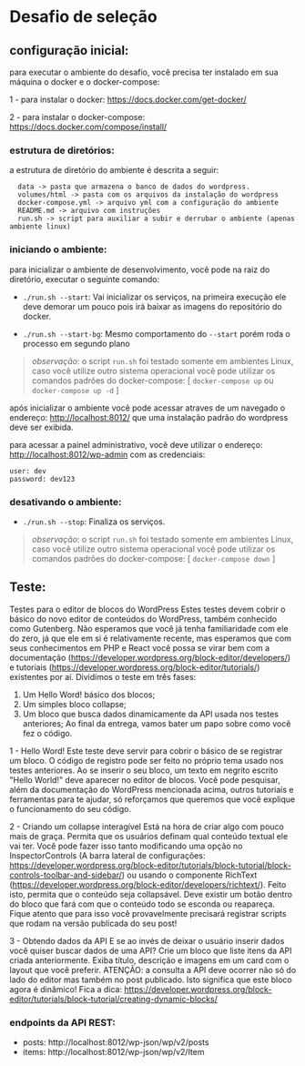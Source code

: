 # Desafio de seleção

## configuração inicial:
para executar o ambiente do desafio, você precisa ter instalado em sua máquina o docker e o docker-compose:

1 - para instalar o docker: https://docs.docker.com/get-docker/

2 - para instalar o docker-compose: https://docs.docker.com/compose/install/


### estrutura de diretórios:
a estrutura de diretório do ambiente é descrita a seguir:
```
  data -> pasta que armazena o banco de dados do wordpress.
  volumes/html -> pasta com os arquivos da instalação do wordpress
  docker-compose.yml -> arquivo yml com a configuração do ambiente
  README.md -> arquivo com instruções
  run.sh -> script para auxiliar a subir e derrubar o ambiente (apenas ambiente linux)
```

### iniciando o ambiente:
para inicializar o ambiente de desenvolvimento, você pode na raiz do diretório, executar o seguinte comando:

* `./run.sh --start`: Vai inicializar os serviços, na primeira execução ele deve demorar um pouco pois irá baixar as imagens do repositório do docker.

* `./run.sh --start-bg`: Mesmo comportamento do `--start` porém roda o processo em segundo plano

> *observação*: o script `run.sh` foi testado somente em ambientes Linux, caso você utilize outro sistema operacional você pode utilizar os comandos padrões do docker-compose: [ `docker-compose up` ou `docker-compose up -d` ]

após inicializar o ambiente você pode acessar atraves de um navegado o endereço: [http://localhost:8012/](http://localhost:8012/) que uma instalação padrão do wordpress deve ser exibida.

para acessar a painel administrativo, você deve utilizar o endereço:
[http://localhost:8012/wp-admin](http://localhost:8012/wp-admin) com as credenciais:

```
user: dev
password: dev123
```

### desativando o ambiente:
* `./run.sh --stop`: Finaliza os serviços.

> *observação*: o script `run.sh` foi testado somente em ambientes Linux, caso você utilize outro sistema operacional você pode utilizar os comandos padrões do docker-compose: [ `docker-compose down` ]

## Teste:

Testes para o editor de blocos do WordPress
Estes testes devem cobrir o básico do novo editor de conteúdos do WordPress, também conhecido como Gutenberg. Não esperamos que você já tenha familiaridade com ele do zero, já que ele em si é relativamente recente, mas esperamos que com seus conhecimentos em PHP e React você possa se virar bem com a documentação (https://developer.wordpress.org/block-editor/developers/) e tutoriais (https://developer.wordpress.org/block-editor/tutorials/) existentes por aí. Dividimos o teste em três fases:
1. Um Hello Word! básico dos blocos;
2. Um simples bloco collapse;
3. Um bloco que busca dados dinamicamente da API usada nos testes anteriores;
Ao final da entrega, vamos bater um papo sobre como você fez o código.

1 - Hello Word!
Este teste deve servir para cobrir o básico de se registrar um bloco. O código de registro pode ser feito no próprio tema usado nos testes anteriores. Ao se inserir o seu bloco, um texto em negrito escrito "Hello World!" deve aparecer no editor de blocos. Você pode pesquisar, além da documentação do WordPress mencionada acima, outros tutoriais e ferramentas para te ajudar, só reforçamos que queremos que você explique o funcionamento do seu código.

2 - Criando um collapse interagível
Está na hora de criar algo com pouco mais de graça. Permita que os usuários definam qual conteúdo textual ele vai ter. Você pode fazer isso tanto modificando uma opção no InspectorControls (A barra lateral de configurações: https://developer.wordpress.org/block-editor/tutorials/block-tutorial/block-controls-toolbar-and-sidebar/) ou usando o componente RichText (https://developer.wordpress.org/block-editor/developers/richtext/).
Feito isto, permita que o conteúdo seja collapsável. Deve existir um botão dentro do bloco que fará com que o conteúdo todo se esconda ou reapareça. Fique atento que para isso você provavelmente precisará registrar scripts que rodam na versão publicada do seu post! 

3 - Obtendo dados da API
E se ao invés de deixar o usuário inserir dados você quiser buscar dados de uma API? Crie um bloco que liste itens da API criada anteriormente. Exiba título, descrição e imagens em um card com o layout que você preferir. ATENÇÃO: a consulta a API deve ocorrer não só do lado do editor mas também no post publicado. Isto significa que este bloco agora é dinâmico! Fica a dica: https://developer.wordpress.org/block-editor/tutorials/block-tutorial/creating-dynamic-blocks/

### endpoints da API REST:
* posts: http://localhost:8012/wp-json/wp/v2/posts
* items: http://localhost:8012/wp-json/wp/v2/Item